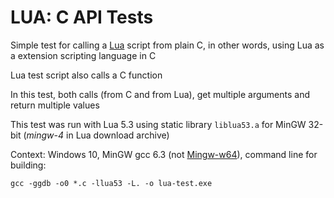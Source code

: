 # LUA: C API Tests

Simple test for calling a [Lua](https://www.lua.org) script from plain C, in other words, using Lua as a extension scripting language in C

Lua test script also calls a C function

In this test, both calls (from C and from Lua), get multiple arguments and return multiple values

This test was run with Lua 5.3 using static library `liblua53.a` for MinGW 32-bit (*mingw-4* in Lua download archive)

Context: Windows 10, MinGW gcc 6.3 (not [Mingw-w64](http://mingw-w64.org)), command line for building:

`gcc -ggdb -o0 *.c -llua53 -L. -o lua-test.exe`

